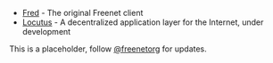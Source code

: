 * [Fred](https://freenetproject.org/) - The original Freenet client
* [Locutus](https://github.com/freenet/locutus) - A decentralized application layer for the Internet, under development

This is a placeholder, follow [@freenetorg](https://twitter.com/freenetorg) for updates.

<style>
  .footer {
    display: none;
  }
</style>
